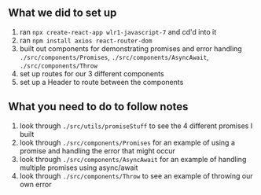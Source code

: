 ## What we did to set up
1. ran `npx create-react-app wlr1-javascript-7` and cd'd into it
2. ran `npm install axios react-router-dom`
3. built out components for demonstrating promises and error handling `./src/components/Promises`, `./src/components/AsyncAwait`, `./src/components/Throw`
4. set up routes for our 3 different components
5. set up a Header to route between the components

## What you need to do to follow notes
1. look through `./src/utils/promiseStuff` to see the 4 different promises I built
2. look through `./src/components/Promises` for an example of using a promise and handling the error that might occur
3. look through `./src/components/AsyncAwait` for an example of handling multiple promises using async/await
4. look through `./src/components/Throw` to see an example of throwing our own error